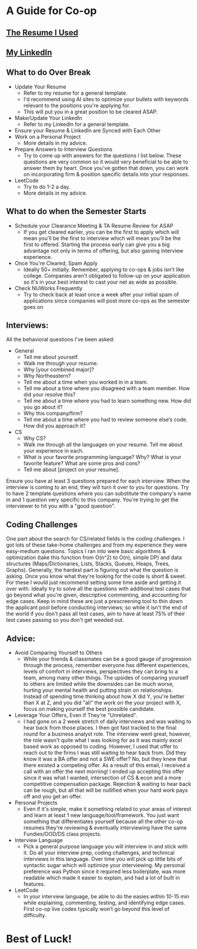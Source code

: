 # A Guide for Co-op

## [The Resume I Used](https://github.com/garrettladley/CoopGuide/blob/main/Garrett%Ladley%Resume.pdf)
## [My LinkedIn](https://www.linkedin.com/in/garrett-ladley/)

## What to do Over Break
* Update Your Resume
    * Refer to my resume for a general template.
    * I'd recommend using AI sites to optimize your bullets with keywords relevant to the positions you're applying for.
    * This will put you in a great position to be cleared ASAP.
* Make/Update Your LinkedIn
    * Refer to my LinkedIn for a general template.
* Ensure your Resume & LinkedIn are Synced with Each Other
* Work on a Personal Project
    * More details in my advice.
* Prepare Answers to Interview Questions
    * Try to come up with answers for the questions I list below. These questions are very common so it would very beneficial to be able to answer them by heart. Once you've gotten that down, you can work on incorporating firm & position specific details into your responses.
* LeetCode
    * Try to do 1-2 a day. 
    * More details in my advice.

## What to do when the Semester Starts
* Schedule your Clearance Meeting & TA Resume Review for ASAP
    * If you get cleared earlier, you can be the first to apply which will mean you'll be the first to interview which will mean you'll be the first to offered. Starting the process early can give you a big advantage not only in terms of offering, but also gaining interview experience.
* Once You're Cleared, Spam Apply
    * Ideally 50+ initially. Remember, applying to co-ops & jobs isn't like college. Companies aren't obligated to follow-up on your application so it's in your best interest to cast your net as wide as possible.
* Check NUWorks Frequently
    * Try to check back at least once a week after your initial spam of applications since companies will post more co-ops as the semester goes on

## Interviews:

All the behavioral questions I've been asked:
* General
    * Tell me about yourself.
    * Walk me through your resume.
    * Why [your combined major]?
    * Why Northeastern?
    * Tell me about a time when you worked in in a team.
    * Tell me about a time where you disagreed with a team member. How did your resolve this?
    * Tell me about a time where you had to learn something new. How did you go about it?
    * Why this company/firm?
    * Tell me about a time where you had to review someone else’s code. How did you approach it?
* CS
    * Why CS?
    * Walk me through all the languages on your resume. Tell me about your experience in each.
    * What is your favorite programming language? Why? What is your favorite feature? What are some pros and cons?
    * Tell me about [project on your resume].

Ensure you have at least 3 questions prepared for each interview. When the interview is coming to an end, they will turn it over to you for questions. Try to have 2 template questions where you can substitute the company's name in and 1 question very specific to this company. You're trying to get the interviewer to hit you with a "good question".

## Coding Challenges

One part about the search for CS/related fields is the coding challenges. I got lots of these take-home challenges and from my experience they were easy-medium questions. Topics I ran into were basic algorithms & optimization (take this function from O(n^2) to O(n), simple DP) and data structures (Maps/Dictionaries, Lists, Stacks, Queues, Heaps, Trees, Graphs). Generally, the hardest part is figuring out what the question is asking. Once you know what they're looking for the code is short & sweet. For these I would just recommend setting some time aside and getting it over with. Ideally try to solve all the questions with additional test cases that go beyond what you're given, descriptive commenting, and accounting for edge cases. Keep in mind these are just a prescreening tool to thin down the applicant pool before conducting interviews; so while it isn't the end of the world if you don't pass all test cases, aim to have at least 75% of their test cases passing so you don't get weeded out.

## Advice:

* Avoid Comparing Yourself to Others
    * While your friends & classmates can be a good gauge of progression through the process, remember everyone has different experiences, levels of comfort in interviews, perspectives they can bring to a team, among many other things. The upsides of comparing yourself to others are limited while the downsides can be much worse, hurting your mental health and putting strain on relationships. Instead of spending time thinking about how X did Y, you're better than X at Z, and you did "all" the work on the your project with X, focus on making yourself the best possible candidate.
* Leverage Your Offers, Even if They're "Unrelated".
    * I had gone on a 2 week stretch of daily interviews and was waiting to hear back from those places. I then got fast tracked to the final round for a business analyst role. The interview went great, however, the role wasn't quite what I was looking for as it was mainly excel based work as opposed to coding. However, I used that offer to reach out to the firms I was still waiting to hear back from. Did they know it was a BA offer and not a SWE offer? No, but they knew that there existed a competing offer. As a result of this email, I received a call with an offer the next morning! I ended up accepting this offer since it was what I wanted, intersection of CS & econ and a more competitive compensation package. Rejection & waiting to hear back can be rough, but all that will be nullified when your hard work pays off and you get an offer. 
* Personal Projects
    * Even if it's simple, make it something related to your areas of interest and learn at least 1 new language/tool/framework. You just want something that differentiates yourself because all the other co-op resumes they're reviewing & eventually interviewing have the same Fundies/OOD/DS class projects.
* Interview Language
    * Pick a general purpose language you will interview in and stick with it. Do all your interview prep, coding challenges, and technical interviews in this language. Over time you will pick up little bits of syntactic sugar which will optimize your interviewing. My personal preference was Python since it required less boilerplate, was more readable which made it easier to explain, and had a lot of built in features.
* LeetCode
    * In your interview language, be able to do the easies within 10-15 min while explaining, commenting, testing, and identifying edge cases. First co-op live codes typically won’t go beyond this level of difficulty. 

# Best of Luck!